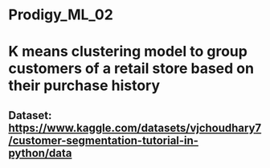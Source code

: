 # Prodigy_ML_02
# K means clustering model to group customers of a retail store based on their purchase history
## Dataset: https://www.kaggle.com/datasets/vjchoudhary7/customer-segmentation-tutorial-in-python/data
